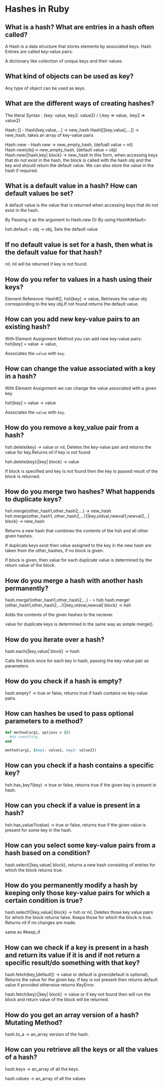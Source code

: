 # Hashes in Ruby

## What is a hash? What are entries in a hash often called?

A Hash is a data structure that stores elements by associated keys.
Hash Entries are called key-value pairs.

A dictionary like collection of unique keys and their values.

## What kind of objects can be used as key?

Any type of object can be used as keys.

## What are the different ways of creating hashes?

The literal Syntax : {key: value, key2: value2} / 
{:key => value, :key2 => value2}

Hash::[] - Hash[key,value,...] -> new_hash
           Hash[[[key,value],...]] -> new_hash, takes an array of key-value pairs

Hash::new - Hash.new -> new_empty_hash, (defualt value = nil)
            Hash.new(obj)-> new_empty_hash, (default value = obj)
            Hash.new{|hash,key| block} -> new_hash
            In this form, when accessing keys that do not exist in the hash, the block is called with the hash obj and the key and should return the default value. We can also store the value in the hash if required.

## What is a default value in a hash? How can default values be set?

A default value is the value that is returned when accessing keys that do not exist in the hash.

By Passing it as the argument to Hash.new
Or By using Hash#default= 

hsh.default = obj -> obj, Sets the default value

## If no default value is set for a hash, then what is the default value for that hash?

nil, nil will be returned if key is not found.


## How do you refer to values in a hash using their keys?

Element Reference: Hash#[], 
hsh[key] -> value, Retrieves the value obj corresponding to the key obj.If not found returns the default value.

## How can you add new key-value pairs to an existing hash? 

With Element Assignment Method you can add new key-value pairs:
 hsh[key] = value -> value,

Associates the `value` with `key`.

## How can change the value associated with a key in a hash?

With Element Assignment we can change the value associated with a given key.

hsh[key] = value -> value

Associates the `value` with `key`.

## How do you remove a key_value pair from a hash?

hsh.delete(key) -> value or nil, Deletes the key-value pair and returns the value for key.Returns nil if key is not found

hsh.delete(key){|key| block} -> value

If block is specified and key is not found then the key is passed result of the block is returned.

## How do you merge two hashes? What happends to duplicate keys?

hsh.merge(other_hash1,other_hash2,...) -> new_hash
hsh.merge(other_hash1, other_hash2,...){|key,oldval,newval1,newval2,..| block} -> new_hash

Returns a new hash that combines the contents of the hsh and all other given hashes.

If duplicate keys exist then value assigned to the key in the new hash are taken from the other_hashes, if no block is given.

If block is given, then value for each duplicate value is determined by the return value of the block.


## How do you merge a hash with another hash permanently?

hash.merge!(other_hash1,other_hash2,...) - > hsh
hash.merge!(other_hash1,other_hash2,...){|key,oldval,newval| block} -> hsh

Adds the contents of the given hashes to the reciever.

value for duplicate keys is determined in the same way as simple merge().

## How do you iterate over a hash?

hash.each{|key,value| block} -> hash

Calls the block once for each key in hash, passing the key-value pair as parameters.

## How do you check if a hash is empty?

hash.empty? -> true or false, returns true if hash contains no key-value pairs.

## How can hashes be used to pass optional parameters to a method?

```ruby
def method(arg1, options = {})
  #do something
end

method(arg1, {key1: value1, key2: value2})
```

## How can you check if a hash contains a specific key?

hsh.has_key?(key) -> true or false, returns true if the given key is present in hash.

## How can you check if a value is present in a hash?

hsh.has_value?(value) -> true or false, returns true if the given value is present for some key in the hash.

## How can you select some key-value pairs from a hash based on a condition?

hash.select{|key,value| block}, returns a new hash consisting of entries for which the block returns true.

## How do you permanently modify a hash by keeping only those key-value pairs for which a certain condition is true?

hash.select!{|key,value| block} -> hsh or nil,
Deletes those key value pairs for which the block returns false. Keeps those for which the block is true. Returns nil if no changes are made.

same as #keep_if

## How can we check if a key is present in a hash and return its value if it is and if not return a specific result/do something with that key?

hash.fetch(key,[default]) -> value or default is given(default is optional), Returns the value for the given key. If key is not present then returns default value if provided otherwise returns KeyError.

hash.fetch(key){|key| block} -> value or if key not found then will run the block and return value of the block will be returned. 

## How do you get an array version of a hash? Mutating Method?

hash.to_a -> an_array version of the hash.

## How can you retrieve all the keys or all the values of a hash?

hash.keys -> an_array of all the keys.

hash.values -> an_array of all the values






